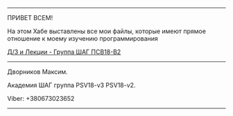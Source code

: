 
-----------------------------
ПРИВЕТ ВСЕМ!

На этом Хабе выставлены все мои файлы, которые имеют прямое отношение к моему изучению программирования

[Д/З и Лекции - Группа ШАГ ПСВ18-В2](https://github.com/MakDvornikoff/PSV18-V2)
 
-----------------------------
Дворников Максим. 

Академия ШАГ группа PSV18-v3 PSV18-v2.

Viber: +380673023652


-----------------------------
